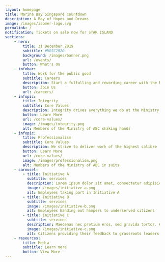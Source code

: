 ```yaml
---
layout: homepage
title: Marina Bay Singapore Countdown
description: A Bay of Hopes and Dreams
image: /images/isomer-logo.svg
permalink: /
notification: Tickets on sale now for STAR ISLAND
sections:
    - hero:
        title: 31 December 2019
        subtitle: #MBSC2020
        background: /images/banner.png
        url: /events/
        button: What's On
    - infobar:
        title: Work for the public good
        subtitle: Careers
        description: Start a fulfulling and rewarding career with the Ministry of ABC!
        button: Join Us
        url: /careers/
    - infopic:
        title: Integrity
        subtitle: Core Values
        description: Integrity drives everything we do at the Ministry of ABC
        button: Learn More
        url: /core-values/
        image: /images/integrity.png
        alt: Members of the Ministry of ABC shaking hands
    - infopic:
        title: Professionalism
        subtitle: Core Values
        description: We strive to deliver work of the highest calibre
        button: Learn More
        url: /core-values/
        image: /images/professionalism.png
        alt: Members of the Ministry of ABC in suits
    - carousel:
        - title: Initiative A
          subtitle: services
          description: Lorem ipsum dolor sit amet, consectetur adipisicing elit. Amet asperiores dicta distinctio enim harum labore libero magni non tempora ullam.
          image: /images/initiative-a.png
          alt: Employees taking part in Initiative A
        - title: Initiative B
          subtitle: services
          image: /images/initiative-b.png
          alt: Employees handing out hampers to underserved citizens
        - title: Initiative C
          subtitle: services
          description: Maecenas nec pretium eros, sed gravida tortor. Cras suscipit a dolor vel vehicula.
          image: /images/initiative-c.png
          alt: Citizens providing their feedback to grassroots leaders
    - resources:
        title: Media
        subtitle: Learn more
        button: View More
---
```

